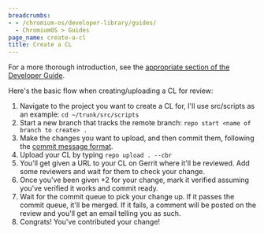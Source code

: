 ```yaml
---
breadcrumbs:
- - /chromium-os/developer-library/guides/
  - ChromiumOS > Guides
page_name: create-a-cl
title: Create a CL
---
```


For a more thorough introduction, see the [appropriate section of the Developer
Guide](/chromium-os/developer-library/guides/development/developer-guide/#making-changes-to-packages-whose-source-code-is-checked-into-chromiumos-git-repositories).

Here's the basic flow when creating/uploading a CL for review:

1.  Navigate to the project you want to create a CL for, I'll use
            src/scripts as an example: `cd ~/trunk/src/scripts`
2.  Start a new branch that tracks the remote branch: `repo start
            <name of branch to create> .`
3.  Make the changes you want to upload, and then commit them, following
            the [commit message
            format](/chromium-os/developer-library/guides/development/contributing/#Commit-messages).
4.  Upload your CL by typing `repo upload . --cbr`
5.  You'll get given a URL to your CL on Gerrit where it'll be reviewed.
            Add some reviewers and wait for them to check your change.
6.  Once you've been given +2 for your change, mark it verified assuming
            you've verified it works and commit ready.
7.  Wait for the commit queue to pick your change up. If it passes the
            commit queue, it'll be merged. If it fails, a comment will be posted
            on the review and you'll get an email telling you as such.
8.  Congrats! You've contributed your change!
